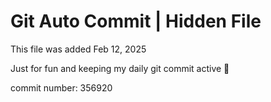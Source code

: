 # Git Auto Commit | Hidden File

This file was added Feb 12, 2025

Just for fun and keeping my daily git commit active 🤪

commit number: 356920
